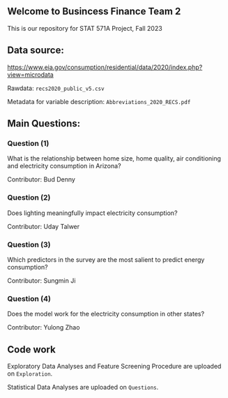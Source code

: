 ## Welcome to Busincess Finance Team 2
This is our repository for STAT 571A Project, Fall 2023

## Data source:
https://www.eia.gov/consumption/residential/data/2020/index.php?view=microdata

Rawdata: `recs2020_public_v5.csv`

Metadata for variable description:  `Abbreviations_2020_RECS.pdf`
## Main Questions:
### Question (1)
What is the relationship between home size, home quality, air conditioning and electricity
consumption in Arizona?

Contributor: Bud Denny
### Question (2)
Does lighting meaningfully impact electricity consumption?

Contributor: Uday Talwer
### Question (3)
Which predictors in the survey are the most salient to predict energy consumption?

Contributor: Sungmin Ji
### Question (4)
Does the model work for the electricity consumption in other states?

Contributor: Yulong Zhao

## Code work
Exploratory Data Analyses and Feature Screening Procedure are uploaded on `Exploration`.

Statistical Data Analyses are uploaded on `Questions`.

